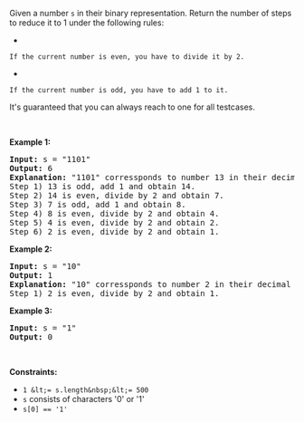 Given a number&nbsp;`` s `` in their binary representation. Return the number of steps to reduce it to 1 under the following rules:

*   
    
    If the current number is even, you have to divide it by 2.
    
    
*   
    
    If the current number is odd, you have to add 1 to it.
    
    

It's guaranteed that you can always reach to one for all testcases.

&nbsp;

__Example 1:__

<pre>
<strong>Input:</strong> s = "1101"
<strong>Output:</strong> 6
<strong>Explanation:</strong> "1101" corressponds to number 13 in their decimal representation.
Step 1) 13 is odd, add 1 and obtain 14.&nbsp;
Step 2) 14 is even, divide by 2 and obtain 7.
Step 3) 7 is odd, add 1 and obtain 8.
Step 4) 8 is even, divide by 2 and obtain 4.&nbsp; 
Step 5) 4 is even, divide by 2 and obtain 2.&nbsp;
Step 6) 2 is even, divide by 2 and obtain 1.&nbsp; 
</pre>

__Example 2:__

<pre>
<strong>Input:</strong> s = "10"
<strong>Output:</strong> 1
<strong>Explanation:</strong> "10" corressponds to number 2 in their decimal representation.
Step 1) 2 is even, divide by 2 and obtain 1.&nbsp; 
</pre>

__Example 3:__

<pre>
<strong>Input:</strong> s = "1"
<strong>Output:</strong> 0
</pre>

&nbsp;

__Constraints:__

*   `` 1 &lt;= s.length&nbsp;&lt;= 500 ``
*   `` s `` consists of characters '0' or '1'
*   `` s[0] == '1' ``